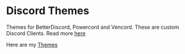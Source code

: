 # Discord Themes
Themes for BetterDiscord, Powercord and Vencord. These are custom Discord Clients. Read more [here](https://vencord.dev/faq/#)

Here are my 
[Themes](https://github.com/EnderFox40/Discord-addons/tree/main/Themes)
